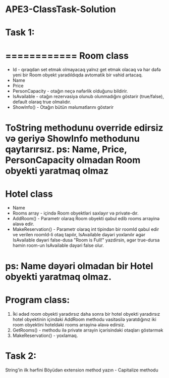 # APE3-ClassTask-Solution

# Task 1:

============
Room class
============
- Id - qıraqdan set etmək olmayacaq yalnız get etmək olacaq və hər dəfə yeni bir Room obyekt yaradıldıqda avtomatik bir vahid artacaq.
- Name
- Price
- PersonCapacity - otağın neçə nəfərlik olduğunu bildirir.
- IsAvailable - otağın rezervasiya olunub olunmadığını göstərir (true/false), default olaraq true olmalıdır.
- ShowInfo() - Otağın bütün məlumatlarını göstərir

ToString methodunu override edirsiz və geriyə ShowInfo methodunu qaytarırsız.
ps: Name, Price, PersonCapacity olmadan Room obyekti yaratmaq olmaz
============
Hotel class
============
- Name
- Rooms array - içində Room obyektləri saxlayır və private-dır.
- AddRoom() - Parametr olaraq Room obyekti qəbul edib rooms arrayinə əlavə edir.
- MakeReservation() - Parametr olaraq int tipindən bir roomId qəbul edir ve verilen roomId-li otaq tapılır,
IsAvailable dəyəri yoxlanılır əgər IsAvailable dəyəri  false-dusa "Room is Full!" yazdirsin,
əgər true-dursa həmin room-un IsAvailable dəyəri false olur.

ps: Name dəyəri olmadan bir Hotel obyekti yaratmaq olmaz.
============
Program class:
============
1. İki ədəd room obyekti yaradırsız daha sonra bir hotel obyekti yaradırsız hotel obyektinin içindəki AddRoom methodu
vasitəsilə yaratdığınız iki room obyektini hoteldəki rooms arrayinə əlavə edirsiz.
2. GetRooms() - methodu ilə private arrayin içərisindəki otaqları göstərmək
3. MakeReservation() - yoxlamaq.

# Task 2:

String'in ilk hərfini Böyüdən extension method yazın - Capitalize methodu
